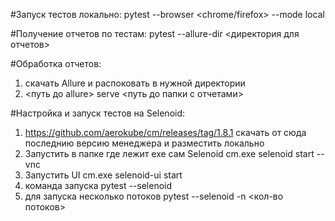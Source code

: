 #Запуск тестов локально:
pytest --browser <chrome/firefox> --mode local

#Получение отчетов по тестам:
pytest <suite>  --allure-dir <директория для отчетов>

#Обработка отчетов:
1) скачать Allure и распоковать в нужной директории
2) <путь до allure> serve <путь до папки с отчетами>

#Настройка и запуск тестов на Selenoid:
1) https://github.com/aerokube/cm/releases/tag/1.8.1 
скачать от сюда последнию версию менеджера и разместить локально
2) Запустить в папке где лежит exe сам Selenoid
cm.exe selenoid start --vnc
3) Запустить UI
cm.exe selenoid-ui start
4) команда запуска 
pytest <suite> --selenoid <url> 
5) для запуска несколько потоков
pytest <suite> --selenoid <url> -n <кол-во потоков>
